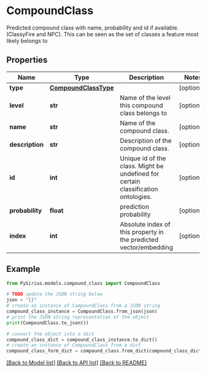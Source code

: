 # CompoundClass

Predicted compound class with name, probability and id if available.  (ClassyFire and NPC). This can be seen as the set of classes a feature most likely belongs to

## Properties

Name | Type | Description | Notes
------------ | ------------- | ------------- | -------------
**type** | [**CompoundClassType**](CompoundClassType.md) |  | [optional] 
**level** | **str** | Name of the level this compound class belongs to | [optional] 
**name** | **str** | Name of the compound class. | [optional] 
**description** | **str** | Description of the compound class. | [optional] 
**id** | **int** | Unique id of the class. Might be undefined for certain classification ontologies. | [optional] 
**probability** | **float** | prediction probability | [optional] 
**index** | **int** | Absolute index of this property in the predicted vector/embedding | [optional] 

## Example

```python
from PySirius.models.compound_class import CompoundClass

# TODO update the JSON string below
json = "{}"
# create an instance of CompoundClass from a JSON string
compound_class_instance = CompoundClass.from_json(json)
# print the JSON string representation of the object
print(CompoundClass.to_json())

# convert the object into a dict
compound_class_dict = compound_class_instance.to_dict()
# create an instance of CompoundClass from a dict
compound_class_form_dict = compound_class.from_dict(compound_class_dict)
```
[[Back to Model list]](../README.md#documentation-for-models) [[Back to API list]](../README.md#documentation-for-api-endpoints) [[Back to README]](../README.md)


